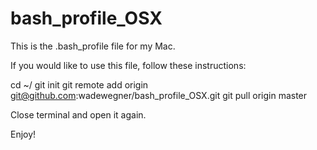 bash_profile_OSX
================

This is the .bash_profile file for my Mac.

If you would like to use this file, follow these instructions:

  cd ~/
  git init
  git remote add origin git@github.com:wadewegner/bash_profile_OSX.git
  git pull origin master
  
Close terminal and open it again.

Enjoy!
